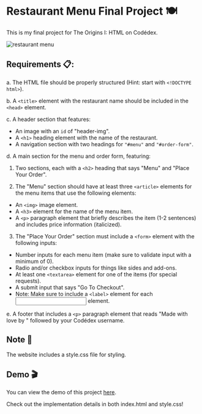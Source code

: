 # Restaurant Menu Final Project 🍽️
This is my final project for The Origins I: HTML on Codédex.

![restaurant menu](https://github.com/user-attachments/assets/a3d54ed7-cd61-465e-a837-7ef7e057e92a)


## Requirements 📋:

a. The HTML file should be properly structured (Hint: start with ```<!DOCTYPE html>```).

b. A ```<title>``` element with the restaurant name should be included in the ```<head>``` element.

c. A header section that features:

- An image with an ```id``` of "header-img".
- A ```<h1>``` heading element with the name of the restaurant.
- A navigation section with two headings for ```"#menu"``` and ```"#order-form"```.

d. A main section for the menu and order form, featuring:

1. Two sections, each with a ```<h2>``` heading that says "Menu" and "Place Your Order".

2. The "Menu" section should have at least three ```<article>``` elements for the menu items that use the following elements:

- An ```<img>``` image element.
- A ```<h3>``` element for the name of the menu item.
- A ```<p>``` paragraph element that briefly describes the item (1-2 sentences) and includes price information (italicized).
  
3. The "Place Your Order" section must include a ```<form>``` element with the following inputs:
- Number inputs for each menu item (make sure to validate input with a minimum of 0).
- Radio and/or checkbox inputs for things like sides and add-ons.
- At least one ```<textarea>``` element for one of the items (for special requests).
- A submit input that says "Go To Checkout".
- Note: Make sure to include a ```<label>``` element for each <input> element.

e. A footer that includes a ```<p>``` paragraph element that reads "Made with love by " followed by your Codédex username.

## Note 📌
The website includes a style.css file for styling.

## Demo 🎬
You can view the demo of this project [here](https://gregoriusgrd.github.io/restaurant-menu/).

Check out the implementation details in both index.html and style.css!
